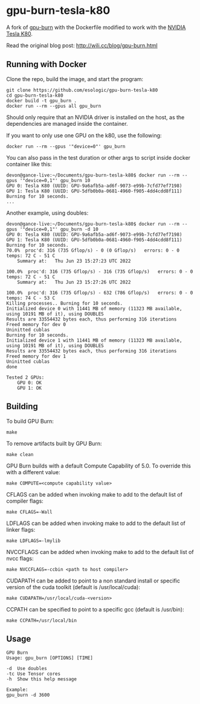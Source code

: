 # gpu-burn-tesla-k80

A fork of [gpu-burn](https://github.com/wilicc/gpu-burn) with the Dockerfile modified to work with
the [NVIDIA Tesla K80](https://www.nvidia.com/en-gb/data-center/tesla-k80/).

Read the original blog post: http://wili.cc/blog/gpu-burn.html


## Running with Docker

Clone the repo, build the image, and start the program:

```
git clone https://github.com/esologic/gpu-burn-tesla-k80
cd gpu-burn-tesla-k80
docker build -t gpu_burn .
docker run --rm --gpus all gpu_burn
```

Should only require that an NVIDIA driver is installed on the host, as the dependencies are managed
inside the container.

If you want to only use one GPU on the k80, use the following:

```
docker run --rm --gpus '"device=0"' gpu_burn
```

You can also pass in the test duration or other args to script inside docker container like this:

```
devon@gance-live:~/Documents/gpu-burn-tesla-k80$ docker run --rm --gpus '"device=0,1"' gpu_burn 10
GPU 0: Tesla K80 (UUID: GPU-9a6afb5a-ad6f-9073-e99b-7cfd77ef7198)
GPU 1: Tesla K80 (UUID: GPU-5dfb0b0a-0681-4960-f905-4dd4cdd8f111)
Burning for 10 seconds.
...
```

Another example, using doubles:

```
devon@gance-live:~/Documents/gpu-burn-tesla-k80$ docker run --rm --gpus '"device=0,1"' gpu_burn -d 10
GPU 0: Tesla K80 (UUID: GPU-9a6afb5a-ad6f-9073-e99b-7cfd77ef7198)
GPU 1: Tesla K80 (UUID: GPU-5dfb0b0a-0681-4960-f905-4dd4cdd8f111)
Burning for 10 seconds.
70.0%  proc'd: 316 (735 Gflop/s) - 0 (0 Gflop/s)   errors: 0 - 0   temps: 72 C - 51 C 
	Summary at:   Thu Jun 23 15:27:23 UTC 2022

100.0%  proc'd: 316 (735 Gflop/s) - 316 (735 Gflop/s)   errors: 0 - 0   temps: 72 C - 51 C 
	Summary at:   Thu Jun 23 15:27:26 UTC 2022

100.0%  proc'd: 316 (735 Gflop/s) - 632 (786 Gflop/s)   errors: 0 - 0   temps: 74 C - 53 C 
Killing processes.. Burning for 10 seconds.
Initialized device 0 with 11441 MB of memory (11323 MB available, using 10191 MB of it), using DOUBLES
Results are 33554432 bytes each, thus performing 316 iterations
Freed memory for dev 0
Uninitted cublas
Burning for 10 seconds.
Initialized device 1 with 11441 MB of memory (11323 MB available, using 10191 MB of it), using DOUBLES
Results are 33554432 bytes each, thus performing 316 iterations
Freed memory for dev 1
Uninitted cublas
done

Tested 2 GPUs:
	GPU 0: OK
	GPU 1: OK
```


## Building

To build GPU Burn:

`make`

To remove artifacts built by GPU Burn:

`make clean`

GPU Burn builds with a default Compute Capability of 5.0.
To override this with a different value:

`make COMPUTE=<compute capability value>`

CFLAGS can be added when invoking make to add to the default
list of compiler flags:

`make CFLAGS=-Wall`

LDFLAGS can be added when invoking make to add to the default
list of linker flags:

`make LDFLAGS=-lmylib`

NVCCFLAGS can be added when invoking make to add to the default
list of nvcc flags:

`make NVCCFLAGS=-ccbin <path to host compiler>`

CUDAPATH can be added to point to a non standard install or
specific version of the cuda toolkit (default is 
/usr/local/cuda):

`make CUDAPATH=/usr/local/cuda-<version>`

CCPATH can be specified to point to a specific gcc (default is
/usr/bin):

`make CCPATH=/usr/local/bin`

## Usage

```
GPU Burn
Usage: gpu_burn [OPTIONS] [TIME]

-d	Use doubles
-tc	Use Tensor cores
-h	Show this help message

Example:
gpu_burn -d 3600
```
